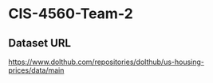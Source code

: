 # CIS-4560-Team-2

## Dataset URL
https://www.dolthub.com/repositories/dolthub/us-housing-prices/data/main 
